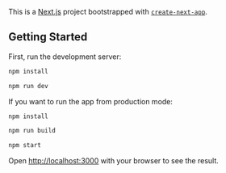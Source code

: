 This is a [Next.js](https://nextjs.org/) project bootstrapped with [`create-next-app`](https://github.com/vercel/next.js/tree/canary/packages/create-next-app).

## Getting Started

First, run the development server:

```bash
npm install

npm run dev
```

If you want to run the app from production mode:

```bash
npm install

npm run build

npm start
```

Open [http://localhost:3000](http://localhost:3000) with your browser to see the result.
